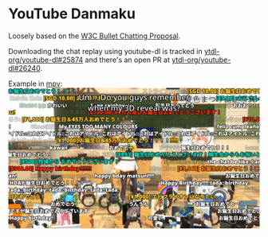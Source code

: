 # YouTube Danmaku

Loosely based on the [W3C Bullet Chatting Proposal](https://w3c.github.io/danmaku/).

Downloading the chat replay using youtube-dl is tracked in [ytdl-org/youtube-dl#25874][1]
and there's an open PR at [ytdl-org/youtube-dl#26240][2].

Example in [mpv](https://mpv.io/):
![example](example.jpg)

[1]: https://github.com/ytdl-org/youtube-dl/issues/25874
[2]: https://github.com/ytdl-org/youtube-dl/pull/26240
